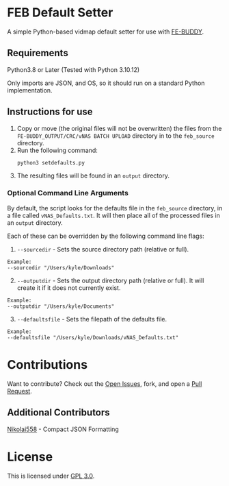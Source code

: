 # FEB Default Setter

A simple Python-based vidmap default setter for use with [FE-BUDDY](https://github.com/Nikolai558/FE-BUDDY).

## Requirements

Python3.8 or Later (Tested with Python 3.10.12)

Only imports are JSON, and OS, so it should run on a standard Python implementation.

## Instructions for use

1. Copy or move (the original files will not be overwritten) the files from the `FE-BUDDY_OUTPUT/CRC/vNAS BATCH UPLOAD` directory in to the `feb_source` directory.
2. Run the following command:
   <br/>
   ```
   python3 setdefaults.py
   ```
3. The resulting files will be found in an `output` directory.

### Optional Command Line Arguments

By default, the script looks for the defaults file in the `feb_source` directory, in a file called `vNAS_Defaults.txt`. It will then place all of the processed files in an `output` directory.

Each of these can be overridden by the following command line flags:

1. `--sourcedir` - Sets the source directory path (relative or full).

```
Example:
--sourcedir "/Users/kyle/Downloads"
```

2. `--outputdir` - Sets the output directory path (relative or full). It will create it if it does not currently exist.

```
Example:
--outputdir "/Users/kyle/Documents"
```

3. `--defaultsfile` - Sets the filepath of the defaults file.

```
Example:
--defaultsfile "/Users/kyle/Downloads/vNAS_Defaults.txt"
```

# Contributions

Want to contribute? Check out the [Open Issues](https://github.com/misterrodg/FEB-DefaultSetter/issues), fork, and open a [Pull Request](https://github.com/misterrodg/FEB-DefaultSetter/pulls).

## Additional Contributors

[Nikolai558](https://github.com/Nikolai558) - Compact JSON Formatting

# License

This is licensed under [GPL 3.0](./LICENSE).
